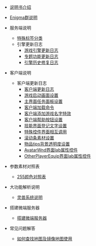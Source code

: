 

- [说明书介绍](home.md)
- [Enigma群说明](/eghelp.md)
- 服务端说明
    - [特殊标签分类](/00/lable.md)
	- 引擎更新日志
	   - [游戏引擎更新日志](/00/uplist.md)
       - [专题功能更新日志](/00/uplist.md)
       - [引擎历史修复日志](/00/uplist.md)

- 客户端说明
    - 客户端更新日志
		- [客户端更新日志](/01/clientup.md)
		- [游戏启动画面设置](/01/clientup.md)
		- [主界面任务面板设置](/01/clientup.md)
		- [客户端加载命令](/01/clientup.md)
		- [客户端添加游戏名字特效](/01/clientup.md)
		- [客户端帮助按钮设置](/01/clientup.md)
		- [技能界面登记文字设置](/01/clientup.md)
		- [特殊控件界面相互调用](/01/clientup.md)
		- [滚动条素材设置](/01/clientup.md)
		- [物品tips背景透明度设置](/01/clientup.md)
		- [AvatarWnd界面lab属性控件](/01/clientup.md)
		- [OtherPlayerEquip界面lab属性控件](/01/clientup.md)
- 参数素材对照表
	- [255颜色对照表](/02/uplist.md)
- 大功能解析说明
   	- [灵兽系统说明](/03/uplist.md)
- 搭建微端服务器
  	- [搭建微端服务器](/04/uplist.md)
- 常见问题解答
	- [如何查找地图及镜像地图使用](/05/uplist.md)		
